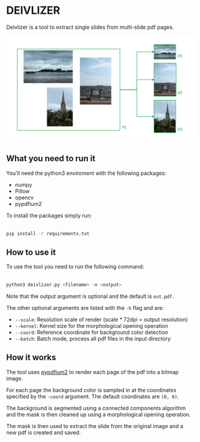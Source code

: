 # DEIVLIZER

Deivlizer is a tool to extract single slides from multi-slide pdf pages.

![example](imgs/example.png)

## What you need to run it

You'll need the python3 enviroment with the following packages:

- numpy
- Pillow
- opencv
- pypdfium2

To install the packages simply run:

```bash

pip install -r requirements.txt

```

## How to use it

To use the tool you need to run the following command:

```bash

python3 deivlizer.py <filename> -o <output>

```

Note that the output argument is optional and the default is ```out.pdf```.

The other optional arguments are listed with the ```-h``` flag and are:

- ```--scale```: Resolution scale of render (scale * 72dpi = output resolution)
- ```--kernel```: Kernel size for the morphological opening operation
- ```--coord```: Reference coordinate for background color detection
- ```--batch```: Batch mode, process all pdf files in the input directory

## How it works

The tool uses [pypdfium2](https://github.com/pypdfium2-team/pypdfium2)
to render each page of the pdf into a bitmap image.

For each page the background color is sampled in at the coordinates specified
by the ```-coord``` argument. The default coordinates are ```(0, 0)```.

The background is segmented using a connected components algorithm
and the mask is then cleaned up using a morphological opening operation.

The mask is then used to extract the slide from the original image and
a new pdf is created and saved.
